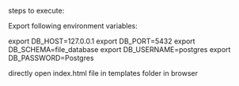steps to execute:

Export following environment variables:


export DB_HOST=127.0.0.1
export DB_PORT=5432
export DB_SCHEMA=file_database
export DB_USERNAME=postgres
export DB_PASSWORD=Postgres


directly open index.html file in templates folder in browser

